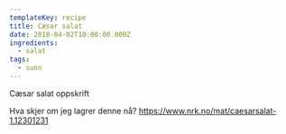 ```yaml
---
templateKey: recipe
title: Cæsar salat
date: 2018-04-02T10:00:00.000Z
ingredients:
  - salat
tags:
  - sunn
---
```

Cæsar salat oppskrift



Hva skjer om jeg lagrer denne nå?
https://www.nrk.no/mat/caesarsalat-1.12301231
